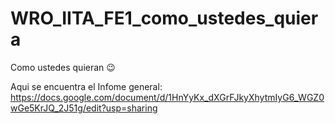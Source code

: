 # WRO_IITA_FE1_como_ustedes_quiera
Como ustedes quieran 😉


Aqui se encuentra el Infome general:
https://docs.google.com/document/d/1HnYyKx_dXGrFJkyXhytmIyG6_WGZ0wGe5KrJQ_2J51g/edit?usp=sharing










































































































